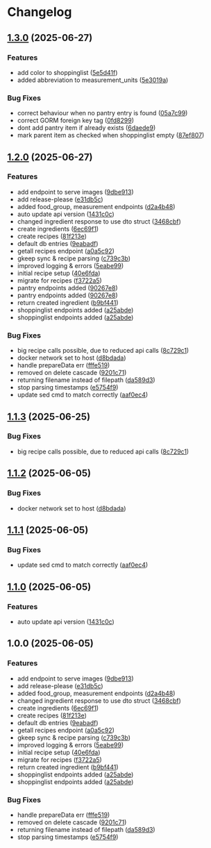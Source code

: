# Changelog

## [1.3.0](https://github.com/chickiexd/zenful_shopping/compare/v1.2.0...v1.3.0) (2025-06-27)


### Features

* add color to shoppinglist ([5e5d41f](https://github.com/chickiexd/zenful_shopping/commit/5e5d41fc05906f72cccd0cdaf5ed851c39885d0c))
* added abbreviation to measurement_units ([5e3019a](https://github.com/chickiexd/zenful_shopping/commit/5e3019a914d77389dae947701438604fe9dc2a24))


### Bug Fixes

* correct behaviour when no pantry entry is found ([05a7c99](https://github.com/chickiexd/zenful_shopping/commit/05a7c990472c832845ab78bbbfc9dfba54c6a97d))
* correct GORM foreign key tag ([0fd8299](https://github.com/chickiexd/zenful_shopping/commit/0fd82999fec7f7efbc4431d3c1158b3362a4c598))
* dont add pantry item if already exists ([6daede9](https://github.com/chickiexd/zenful_shopping/commit/6daede90da9f973debdf230c563b0b9cf8698c00))
* mark parent item as checked when shoppinglist empty ([87ef807](https://github.com/chickiexd/zenful_shopping/commit/87ef807709faa9d52b46e4b2ffdb2cbd76c08adc))

## [1.2.0](https://github.com/chickiexd/zenful_shopping/compare/v1.1.3...v1.2.0) (2025-06-27)


### Features

* add endpoint to serve images ([9dbe913](https://github.com/chickiexd/zenful_shopping/commit/9dbe9133214bd0a45fc1d9b73c6f51e2c683aa95))
* add release-please ([e31db5c](https://github.com/chickiexd/zenful_shopping/commit/e31db5c95cf6d2a801c1a7dba545a262468045d8))
* added food_group, measurement endpoints ([d2a4b48](https://github.com/chickiexd/zenful_shopping/commit/d2a4b484871010a28971c3982feafee8b12debb3))
* auto update api version ([1431c0c](https://github.com/chickiexd/zenful_shopping/commit/1431c0c274d3029e28c892356f84802b071e27cb))
* changed ingredient response to use dto struct ([3468cbf](https://github.com/chickiexd/zenful_shopping/commit/3468cbf0033e890e123d89620453edccc0ac152b))
* create ingredients ([6ec69f1](https://github.com/chickiexd/zenful_shopping/commit/6ec69f12d844b02f9a00d456b2a072f160c05b52))
* create recipes ([81f213e](https://github.com/chickiexd/zenful_shopping/commit/81f213ed8fb5b738280b2e3534f90e35a1e7408c))
* default db entries ([9eabadf](https://github.com/chickiexd/zenful_shopping/commit/9eabadff474d859021c4d5ee2ada6aa41b97ff62))
* getall recipes endpoint ([a0a5c92](https://github.com/chickiexd/zenful_shopping/commit/a0a5c92b26fb496f892286ef02a604d9f85e0af5))
* gkeep sync & recipe parsing ([c739c3b](https://github.com/chickiexd/zenful_shopping/commit/c739c3b48a2e870f81b5fb462f1f7d774a614323))
* improved logging & errors ([5eabe99](https://github.com/chickiexd/zenful_shopping/commit/5eabe9913b0d38cb16fc567fb8402a0633d1d891))
* initial recipe setup ([40e6fda](https://github.com/chickiexd/zenful_shopping/commit/40e6fda41e7c2ebf372bf607003e38afa43d31bd))
* migrate for recipes ([f3722a5](https://github.com/chickiexd/zenful_shopping/commit/f3722a5706b41ae87b3e9e7c185972b2f104e81b))
* pantry endpoints added ([90267e8](https://github.com/chickiexd/zenful_shopping/commit/90267e801f8033e8eb2afd101055e43d527df903))
* pantry endpoints added ([90267e8](https://github.com/chickiexd/zenful_shopping/commit/90267e801f8033e8eb2afd101055e43d527df903))
* return created ingredient ([b9bf441](https://github.com/chickiexd/zenful_shopping/commit/b9bf44122ae62c1c2f9fee818ebf5238eaa6b781))
* shoppinglist endpoints added ([a25abde](https://github.com/chickiexd/zenful_shopping/commit/a25abde707c747ee0b82ee3414a1a8b880aab7a4))
* shoppinglist endpoints added ([a25abde](https://github.com/chickiexd/zenful_shopping/commit/a25abde707c747ee0b82ee3414a1a8b880aab7a4))


### Bug Fixes

* big recipe calls possible, due to reduced api calls ([8c729c1](https://github.com/chickiexd/zenful_shopping/commit/8c729c1e9f07c4c6204fa4d43d54a667f23e37f8))
* docker network set to host ([d8bdada](https://github.com/chickiexd/zenful_shopping/commit/d8bdada7270ef9fdbfeb27adaac71a7e501ffcfa))
* handle prepareData err ([fffe519](https://github.com/chickiexd/zenful_shopping/commit/fffe5194fd367014d74ff5e4d50534ec878f427b))
* removed on delete cascade ([9201c71](https://github.com/chickiexd/zenful_shopping/commit/9201c718ce483eb5d0244277677072bc24f4bca0))
* returning filename instead of filepath ([da589d3](https://github.com/chickiexd/zenful_shopping/commit/da589d3242f075bccae15efbe430a874bc68448c))
* stop parsing timestamps ([e5754f9](https://github.com/chickiexd/zenful_shopping/commit/e5754f96fd185ee6541e72e80e76e0fff702d675))
* update sed cmd to match correctly ([aaf0ec4](https://github.com/chickiexd/zenful_shopping/commit/aaf0ec4548126c9f8811a2ec2bbdb20a2a1a6de4))

## [1.1.3](https://github.com/chickiexd/zenful_shopping/compare/v1.1.2...v1.1.3) (2025-06-25)


### Bug Fixes

* big recipe calls possible, due to reduced api calls ([8c729c1](https://github.com/chickiexd/zenful_shopping/commit/8c729c1e9f07c4c6204fa4d43d54a667f23e37f8))

## [1.1.2](https://github.com/chickiexd/zenful_shopping/compare/v1.1.1...v1.1.2) (2025-06-05)


### Bug Fixes

* docker network set to host ([d8bdada](https://github.com/chickiexd/zenful_shopping/commit/d8bdada7270ef9fdbfeb27adaac71a7e501ffcfa))

## [1.1.1](https://github.com/chickiexd/zenful_shopping/compare/v1.1.0...v1.1.1) (2025-06-05)


### Bug Fixes

* update sed cmd to match correctly ([aaf0ec4](https://github.com/chickiexd/zenful_shopping/commit/aaf0ec4548126c9f8811a2ec2bbdb20a2a1a6de4))

## [1.1.0](https://github.com/chickiexd/zenful_shopping/compare/v1.0.0...v1.1.0) (2025-06-05)


### Features

* auto update api version ([1431c0c](https://github.com/chickiexd/zenful_shopping/commit/1431c0c274d3029e28c892356f84802b071e27cb))

## 1.0.0 (2025-06-05)


### Features

* add endpoint to serve images ([9dbe913](https://github.com/chickiexd/zenful_shopping/commit/9dbe9133214bd0a45fc1d9b73c6f51e2c683aa95))
* add release-please ([e31db5c](https://github.com/chickiexd/zenful_shopping/commit/e31db5c95cf6d2a801c1a7dba545a262468045d8))
* added food_group, measurement endpoints ([d2a4b48](https://github.com/chickiexd/zenful_shopping/commit/d2a4b484871010a28971c3982feafee8b12debb3))
* changed ingredient response to use dto struct ([3468cbf](https://github.com/chickiexd/zenful_shopping/commit/3468cbf0033e890e123d89620453edccc0ac152b))
* create ingredients ([6ec69f1](https://github.com/chickiexd/zenful_shopping/commit/6ec69f12d844b02f9a00d456b2a072f160c05b52))
* create recipes ([81f213e](https://github.com/chickiexd/zenful_shopping/commit/81f213ed8fb5b738280b2e3534f90e35a1e7408c))
* default db entries ([9eabadf](https://github.com/chickiexd/zenful_shopping/commit/9eabadff474d859021c4d5ee2ada6aa41b97ff62))
* getall recipes endpoint ([a0a5c92](https://github.com/chickiexd/zenful_shopping/commit/a0a5c92b26fb496f892286ef02a604d9f85e0af5))
* gkeep sync & recipe parsing ([c739c3b](https://github.com/chickiexd/zenful_shopping/commit/c739c3b48a2e870f81b5fb462f1f7d774a614323))
* improved logging & errors ([5eabe99](https://github.com/chickiexd/zenful_shopping/commit/5eabe9913b0d38cb16fc567fb8402a0633d1d891))
* initial recipe setup ([40e6fda](https://github.com/chickiexd/zenful_shopping/commit/40e6fda41e7c2ebf372bf607003e38afa43d31bd))
* migrate for recipes ([f3722a5](https://github.com/chickiexd/zenful_shopping/commit/f3722a5706b41ae87b3e9e7c185972b2f104e81b))
* return created ingredient ([b9bf441](https://github.com/chickiexd/zenful_shopping/commit/b9bf44122ae62c1c2f9fee818ebf5238eaa6b781))
* shoppinglist endpoints added ([a25abde](https://github.com/chickiexd/zenful_shopping/commit/a25abde707c747ee0b82ee3414a1a8b880aab7a4))
* shoppinglist endpoints added ([a25abde](https://github.com/chickiexd/zenful_shopping/commit/a25abde707c747ee0b82ee3414a1a8b880aab7a4))


### Bug Fixes

* handle prepareData err ([fffe519](https://github.com/chickiexd/zenful_shopping/commit/fffe5194fd367014d74ff5e4d50534ec878f427b))
* removed on delete cascade ([9201c71](https://github.com/chickiexd/zenful_shopping/commit/9201c718ce483eb5d0244277677072bc24f4bca0))
* returning filename instead of filepath ([da589d3](https://github.com/chickiexd/zenful_shopping/commit/da589d3242f075bccae15efbe430a874bc68448c))
* stop parsing timestamps ([e5754f9](https://github.com/chickiexd/zenful_shopping/commit/e5754f96fd185ee6541e72e80e76e0fff702d675))
